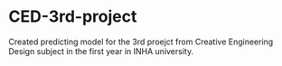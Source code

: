 # CED-3rd-project
Created predicting model for the 3rd proejct from Creative Engineering Design subject in the first year in INHA university.
